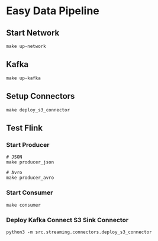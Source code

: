 # Easy Data Pipeline

## Start Network

```
make up-network
```

## Kafka

```
make up-kafka
```

## Setup Connectors

```
make deploy_s3_connector
```

## Test Flink

### Start Producer

```
# JSON
make producer_json

# Avro
make producer_avro
```

### Start Consumer

```
make consumer
```

### Deploy Kafka Connect S3 Sink Connector

```
python3 -m src.streaming.connectors.deploy_s3_connector
```
